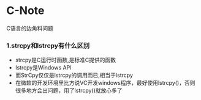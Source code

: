 # C-Note
C语言的边角料问题

### 1.strcpy和lstrcpy有什么区别

- strcpy是C运行时函数,是标准C提供的函数
- lstrcpy是Windows API
- 而StrCpy仅仅是lstrcpy的调用而已,相当于lstrcpy
- 在微软的开发环境里比方说VC开发windows程序，最好使用lstrcpy()，否则很多地方会出问题，用了lstrcpy()就放心多了 

